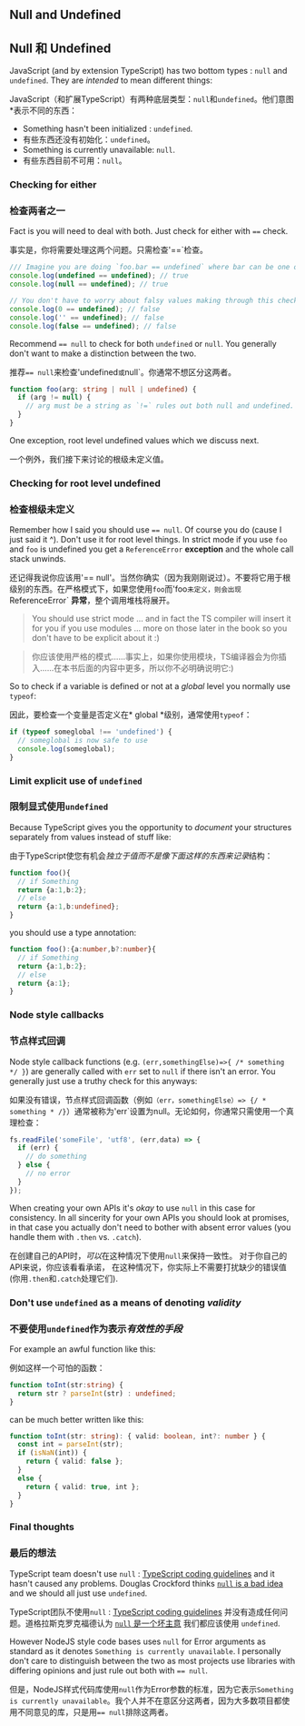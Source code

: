 ## Null and Undefined

## Null 和 Undefined

JavaScript (and by extension TypeScript) has two bottom types : `null` and `undefined`. They are *intended* to mean different things:

JavaScript（和扩展TypeScript）有两种底层类型：`null`和`undefined`。他们意图*表示不同的东西：

* Something hasn't been initialized : `undefined`.
* 有些东西还没有初始化：`undefined`。
* Something is currently unavailable: `null`.
* 有些东西目前不可用：`null`。


### Checking for either

### 检查两者之一

Fact is you will need to deal with both. Just check for either with `==` check.

事实是，你将需要处理这两个问题。只需检查'==`检查。

```ts
/// Imagine you are doing `foo.bar == undefined` where bar can be one of:
console.log(undefined == undefined); // true
console.log(null == undefined); // true

// You don't have to worry about falsy values making through this check
console.log(0 == undefined); // false
console.log('' == undefined); // false
console.log(false == undefined); // false
```
Recommend `== null` to check for both `undefined` or `null`. You generally don't want to make a distinction between the two.

推荐`== null`来检查'undefined`或`null`。你通常不想区分这两者。

```ts
function foo(arg: string | null | undefined) {
  if (arg != null) {
    // arg must be a string as `!=` rules out both null and undefined. 
  }
}
```

One exception, root level undefined values which we discuss next.

一个例外，我们接下来讨论的根级未定义值。

### Checking for root level undefined

### 检查根级未定义

Remember how I said you should use `== null`. Of course you do (cause I just said it ^). Don't use it for root level things. In strict mode if you use `foo` and `foo` is undefined you get a `ReferenceError` **exception** and the whole call stack unwinds.

还记得我说你应该用'== null'。当然你确实（因为我刚刚说过）。不要将它用于根级别的东西。在严格模式下，如果您使用`foo`而'foo`未定义，则会出现`ReferenceError` **异常**，整个调用堆栈将展开。

> You should use strict mode ... and in fact the TS compiler will insert it for you if you use modules ... more on those later in the book so you don't have to be explicit about it :)

> 你应该使用严格的模式......事实上，如果你使用模块，TS编译器会为你插入......在本书后面的内容中更多，所以你不必明确说明它:)

So to check if a variable is defined or not at a *global* level you normally use `typeof`:

因此，要检查一个变量是否定义在* global *级别，通常使用`typeof`：

```ts
if (typeof someglobal !== 'undefined') {
  // someglobal is now safe to use
  console.log(someglobal);
}
```

### Limit explicit use of `undefined`

### 限制显式使用`undefined`

Because TypeScript gives you the opportunity to *document* your structures separately from values instead of stuff like:

由于TypeScript使您有机会*独立于值而不是像下面这样的东西来记录*结构：

```ts
function foo(){
  // if Something
  return {a:1,b:2};
  // else
  return {a:1,b:undefined};
}
```
you should use a type annotation:
```ts
function foo():{a:number,b?:number}{
  // if Something
  return {a:1,b:2};
  // else
  return {a:1};
}
```

### Node style callbacks
### 节点样式回调
Node style callback functions (e.g. `(err,somethingElse)=>{ /* something */ }`) are generally called with `err` set to `null` if there isn't an error. You generally just use a truthy check for this anyways:

如果没有错误，节点样式回调函数（例如`（err，somethingElse）=> {/ * something * /}`）通常被称为'err`设置为null。无论如何，你通常只需使用一个真理检查：

```ts
fs.readFile('someFile', 'utf8', (err,data) => {
  if (err) {
    // do something
  } else {
    // no error
  }
});
```
When creating your own APIs it's *okay* to use `null` in this case for consistency. 
In all sincerity for your own APIs you should look at promises, 
in that case you actually don't need to bother with absent error values (you handle them with `.then` vs. `.catch`).

在创建自己的API时，*可以*在这种情况下使用`null`来保持一致性。
对于你自己的API来说，你应该看看承诺，
在这种情况下，你实际上不需要打扰缺少的错误值(你用`.then`和`.catch`处理它们).

### Don't use `undefined` as a means of denoting *validity*

### 不要使用`undefined`作为表示*有效性的手段*

For example an awful function like this:

例如这样一个可怕的函数：

```ts
function toInt(str:string) {
  return str ? parseInt(str) : undefined;
}
```
can be much better written like this:
```ts
function toInt(str: string): { valid: boolean, int?: number } {
  const int = parseInt(str);
  if (isNaN(int)) {
    return { valid: false };
  }
  else {
    return { valid: true, int };
  }
}
```


### Final thoughts

### 最后的想法

TypeScript team doesn't use `null` : [TypeScript coding guidelines](https://github.com/Microsoft/TypeScript/wiki/Coding-guidelines#null-and-undefined) and it hasn't caused any problems. Douglas Crockford thinks [`null` is a bad idea](https://www.youtube.com/watch?v=PSGEjv3Tqo0&feature=youtu.be&t=9m21s) and we should all just use `undefined`.

TypeScript团队不使用`null` : [TypeScript coding guidelines](https://github.com/Microsoft/TypeScript/wiki/Coding-guidelines#null-and-undefined) 并没有造成任何问题。道格拉斯克罗克福德认为 [`null` 是一个坏主意](https://www.youtube.com/watch?v=PSGEjv3Tqo0&feature=youtu.be&t=9m21s) 我们都应该使用 `undefined`.


However NodeJS style code bases uses `null` for Error arguments as standard as it denotes `Something is currently unavailable`. I personally don't care to distinguish between the two as most projects use libraries with differing opinions and just rule out both with `== null`.

但是，NodeJS样式代码库使用`null`作为Error参数的标准，因为它表示`Something is currently unavailable`。我个人并不在意区分这两者，因为大多数项目都使用不同意见的库，只是用`== null`排除这两者。

